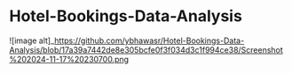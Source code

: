 # Hotel-Bookings-Data-Analysis

![image alt]_https://github.com/ybhawasr/Hotel-Bookings-Data-Analysis/blob/17a39a7442de8e305bcfe0f3f034d3c1f994ce38/Screenshot%202024-11-17%20230700.png
